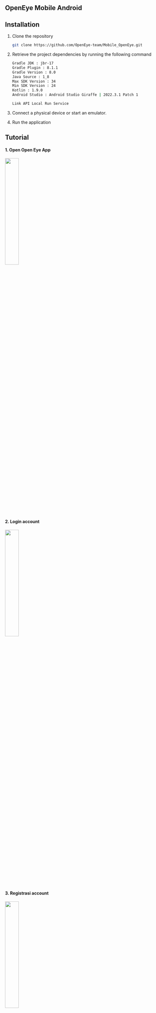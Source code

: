 ## OpenEye Mobile Android

## Installation

1. Clone the repository
   ```sh
   git clone https://github.com/OpenEye-team/Mobile_OpenEye.git
   ```
2. Retrieve the project dependencies by running the following command
   ```sh
   Gradle JDK : jbr-17
   Gradle Plugin : 8.1.1
   Gradle Version : 8.0
   Java Source : 1_8
   Max SDK Version : 34
   Min SDK Version : 24
   Kotlin : 1.9.0
   Android Studio : Android Studio Giraffe | 2022.3.1 Patch 1

   Link API Local Run Service
   ```

4. Connect a physical device or start an emulator.
5. Run the application

## Tutorial

#### 1. Open Open Eye App
<img  src="https://github.com/OpenEye-team/Mobile_OpenEye/assets/73357308/d48268d4-f875-4613-9959-f01267dabde1" width="30%">

#### 2. Login account
<img  src="https://github.com/OpenEye-team/Mobile_OpenEye/assets/73357308/45af6928-8b48-46bc-9921-571517f19e8f" width="30%">

#### 3. Registrasi account
<img  src="https://github.com/OpenEye-team/Mobile_OpenEye/assets/73357308/a236d60d-0348-4a38-8bda-43c0aa564c84" width="30%">

#### 4. Home
<img  src="https://github.com/OpenEye-team/Mobile_OpenEye/assets/73357308/e3c57a94-f44b-4480-a4b9-ff597987aced" width="30%">

#### 5. ChatBot
<img  src="https://github.com/OpenEye-team/Mobile_OpenEye/assets/73357308/ebca8370-a46e-4332-858a-bd2180ce15e1" width="30%">

#### 6. Scan Image
<img  src="https://github.com/OpenEye-team/Mobile_OpenEye/assets/73357308/5e8b6142-01fa-4f8f-a86a-b110c116f5ca" width="30%">

##### 6.1 Edit Image
<img  src="https://github.com/OpenEye-team/Mobile_OpenEye/assets/73357308/5409eb53-8345-4920-8e01-7f76888f3b79"  width="30%">

##### 6.2 Predict
<img  src="https://github.com/OpenEye-team/Mobile_OpenEye/assets/73357308/1085adec-ec1e-46f0-ae45-728bed3f806f" width="30%">

##### 6.3 Result Scan
<img  src="https://github.com/OpenEye-team/Mobile_OpenEye/assets/73357308/c35d2af3-4ce9-4bd8-9ad2-2007e01b4c83" width="30%">

#### 7. Monitoring
<img  src="https://github.com/OpenEye-team/Mobile_OpenEye/assets/73357308/009b24f5-e40a-4dc5-9ae9-a720b5ab4151" width="30%">

#### 8. Profile
<img  src="https://github.com/OpenEye-team/Mobile_OpenEye/assets/73357308/f150e270-0f54-452b-9d05-9c6697a29b0c" width="30%">

